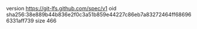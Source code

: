 version https://git-lfs.github.com/spec/v1
oid sha256:38e889b44b836e2f0c3a51b859e44227c86eb7a83272464ff686966331aff739
size 466
